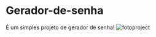 # Gerador-de-senha
É um simples projeto de gerador de senha!
![fotoproject](https://user-images.githubusercontent.com/94721925/147416587-00e5db49-b1fe-43c3-b6b0-b0fe524378bc.png)
